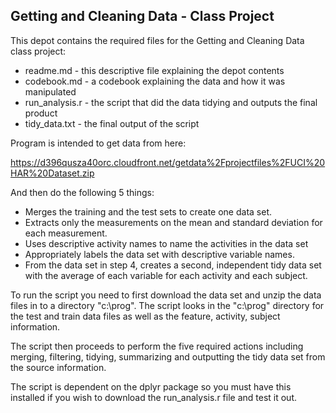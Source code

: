 ## Getting and Cleaning Data - Class Project

This depot contains the required files for the Getting and Cleaning Data class project:

- readme.md - this descriptive file explaining the depot contents
- codebook.md - a codebook explaining the data and how it was manipulated
- run_analysis.r - the script that did the data tidying and outputs the final product
- tidy_data.txt - the final output of the script

 Program is intended to get data from here:
 
 https://d396qusza40orc.cloudfront.net/getdata%2Fprojectfiles%2FUCI%20HAR%20Dataset.zip

 And then do the following 5 things:
 
 - Merges the training and the test sets to create one data set.
 - Extracts only the measurements on the mean and standard deviation for each measurement.
 - Uses descriptive activity names to name the activities in the data set
 - Appropriately labels the data set with descriptive variable names.
 - From the data set in step 4, creates a second, independent tidy data set with the average of each variable for each activity and each subject.


To run the script you need to first download the data set and unzip the data files in to a directory "c:\prog".  The script looks in the "c:\prog" directory for the test and train data files as well as the feature, activity, subject information.  

The script then proceeds to perform the five required actions including merging, filtering, tidying, summarizing and outputting the tidy data set from the source information.  

The script is dependent on the dplyr package so you must have this installed if you wish to download the run_analysis.r file and test it out.
